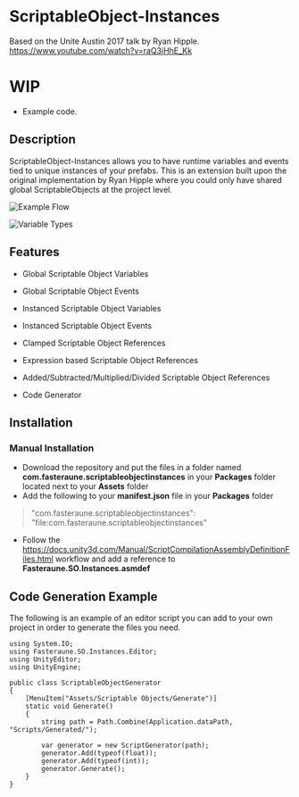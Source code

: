 # ScriptableObject-Instances
Based on the Unite Austin 2017 talk by Ryan Hipple.
https://www.youtube.com/watch?v=raQ3iHhE_Kk

# WIP
- Example code.

## Description
ScriptableObject-Instances allows you to have runtime variables and events tied to unique instances of your prefabs. This is an extension built upon the original implementation by Ryan Hipple where you could only have shared global ScriptableObjects at the project level.

![Example Flow](https://i.imgur.com/OWPdgei.png)

![Variable Types](https://i.imgur.com/X08VBnb.png)
## Features

* Global Scriptable Object Variables
* Global Scriptable Object Events
* Instanced Scriptable Object Variables
* Instanced Scriptable Object Events

* Clamped Scriptable Object References
* Expression based Scriptable Object References
* Added/Subtracted/Multiplied/Divided Scriptable Object References
* Code Generator

## Installation

### Manual Installation
- Download the repository and put the files in a folder named **com.fasteraune.scriptableobjectinstances** in your **Packages** folder located next to your **Assets** folder
- Add the following to your **manifest.json** file in your **Packages** folder 
> "com.fasteraune.scriptableobjectinstances": "file:com.fasteraune.scriptableobjectinstances"
- Follow the https://docs.unity3d.com/Manual/ScriptCompilationAssemblyDefinitionFiles.html workflow and add a reference to **Fasteraune.SO.Instances.asmdef**

## Code Generation Example

The following is an example of an editor script you can add to your own project in order to generate the files you need. 

```
using System.IO;
using Fasteraune.SO.Instances.Editor;
using UnityEditor;
using UnityEngine;

public class ScriptableObjectGenerator
{
    [MenuItem("Assets/Scriptable Objects/Generate")]
    static void Generate()
    {
        string path = Path.Combine(Application.dataPath, "Scripts/Generated/");
        
        var generator = new ScriptGenerator(path);
        generator.Add(typeof(float));
        generator.Add(typeof(int));
        generator.Generate();
    }
}

```
